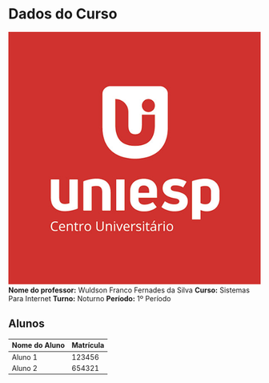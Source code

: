 # Dados do Curso
![uniesp](image.png)
**Nome do professor:** Wuldson Franco Fernades da Silva 
**Curso:** Sistemas Para Internet
**Turno:** Noturno
**Período:** 1º Período

## Alunos

| Nome do Aluno      | Matrícula |
|--------------------|-----------|
| Aluno 1            | 123456    |
| Aluno 2            | 654321    |
<!-- Adicione mais alunos aqui -->
